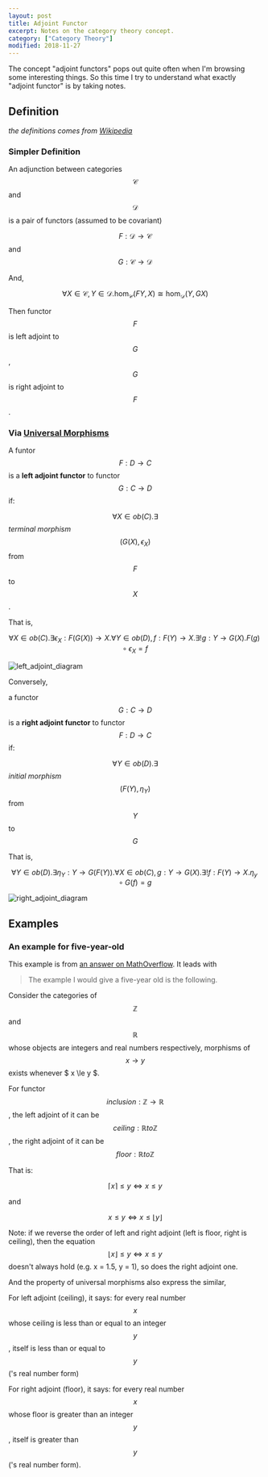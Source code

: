 ```yaml
---
layout: post
title: Adjoint Functor
excerpt: Notes on the category theory concept.
category: ["Category Theory"]
modified: 2018-11-27
---
```


The concept "adjoint functors" pops out quite often when I'm browsing some interesting things. So this time I try to understand what exactly "adjoint functor" is by taking notes.

## Definition

_the definitions comes from [Wikipedia](https://en.wikipedia.org/wiki/Adjoint_functors#Definition_via_universal_morphisms)_

### Simpler Definition

An adjunction between categories $$ \mathcal{C} $$ and $$ \mathcal{D} $$ is a pair of functors (assumed to be covariant)

$$ F:{\mathcal {D}}\rightarrow {\mathcal {C}} $$ and $$ G:{\mathcal {C}}\rightarrow {\mathcal {D}} $$

And,

$$ \forall X \in \mathcal{C}, Y \in \mathcal{D}. \mathrm {hom} _{\mathcal {C}}(FY,X) \cong \mathrm {hom} _{\mathcal {D}}(Y,GX) $$

Then functor $$ F $$ is left adjoint to $$ G $$, $$ G $$ is right adjoint to $$ F $$.

### Via [Universal Morphisms](https://en.wikipedia.org/wiki/Universal_property)

A funtor $$ F: D \to C $$ is a **left adjoint functor** to functor $$ G : C \to D $$ if: 

$$ \forall X \in ob(C). \exists $$ _terminal morphism_ $$ (G(X), \epsilon_X) $$ from $$ F $$ to $$ X $$.

That is,

$$ \forall X \in ob(C). \exists \epsilon_X : F(G(X)) \to X. \forall Y \in ob(D), f : F(Y) \to X. \exists ! g : Y \to G(X). F(g) \circ \epsilon_X = f $$

![left_adjoint_diagram](https://wikimedia.org/api/rest_v1/media/math/render/svg/44af0381f1f2cc20703f9a55646dc8aa3b0dd14d)

Conversely,

a functor $$ G : C \to D $$ is a **right adjoint functor** to functor $$ F : D \to C $$ if:

$$ \forall Y \in ob(D). \exists $$ _initial morphism_ $$ (F(Y), \eta_Y) $$ from $$ Y $$ to $$ G $$

That is,

$$ \forall Y \in ob(D). \exists \eta_Y : Y \to G(F(Y)). \forall X \in ob(C), g : Y \to G(X). \exists ! f : F(Y) \to X. \eta_y \circ G(f) = g $$

![right_adjoint_diagram](https://wikimedia.org/api/rest_v1/media/math/render/svg/0a3195dd654be31dc101171065cec60e6c1326ff)

## Examples

### An example for five-year-old

This example is from [an answer on MathOverflow](https://mathoverflow.net/a/51659). It leads with

> The example I would give a five-year old is the following.

Consider the categories of $$ \mathbb{Z} $$ and $$ \mathbb{R} $$ whose objects are integers and real numbers respectively, morphisms of $$ x \to y $$ exists whenever $ x \le y $.

For functor $$ inclusion : \mathbb{Z} \to \mathbb{R} $$, the left adjoint of it can be $$ ceiling : \mathbb{R} to \mathbb{Z} $$, the right adjoint of it can be $$ floor : \mathbb{R} to \mathbb{Z} $$

That is:

$$ \lceil x \rceil \le y \Leftrightarrow x \le y $$

and 

$$ x \le y \Leftrightarrow x \le \lfloor y \rfloor $$

Note: if we reverse the order of left and right adjoint (left is floor, right is ceiling), then the equation $$ \lfloor x \rfloor \le y \Leftrightarrow x \le y $$ doesn't always hold (e.g. x = 1.5, y = 1), so does the right adjoint one.

And the property of universal morphisms also express the similar,

For left adjoint (ceiling), it says: for every real number $$ x $$ whose ceiling is less than or equal to an integer $$ y $$, itself is less than or equal to $$ y $$('s real number form)

For right adjoint (floor), it says: for every real number $$ x $$ whose floor is greater than an integer $$ y $$, itself is greater than $$ y $$('s real number form).
